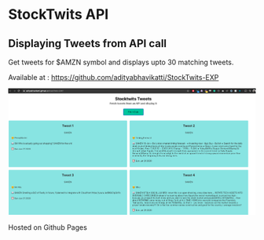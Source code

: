 # StockTwits API

## Displaying Tweets from API call

Get tweets for $AMZN symbol and displays upto 30 matching tweets.

Available at : https://github.com/adityabhavikatti/StockTwits-EXP

<img src="src/components/Screen Shot.png?raw=true">

Hosted on Github Pages
